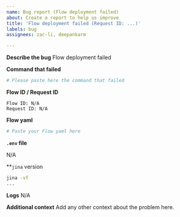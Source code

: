 ```yaml
---
name: Bug report (Flow deployment failed)
about: Create a report to help us improve
title: 'Flow deployment failed (Request ID: ...)'
labels: bug
assignees: zac-li, deepankarm

---
```


**Describe the bug**
Flow deployment failed

**Command that failed**
```bash
# Please paste here the command that failed
```

**Flow ID / Request ID**
```text
Flow ID: N/A
Request ID: N/A
```

**Flow yaml**
```yaml
# Paste your Flow yaml here
```

**`.env` file**
<!---
Did you use pass environment variables while deploying the Flow? If yes, please let us know. 
--->
N/A 

**`jina` version
```bash
jina -vf
...
```

**Logs**
N/A


**Additional context**
Add any other context about the problem here.
